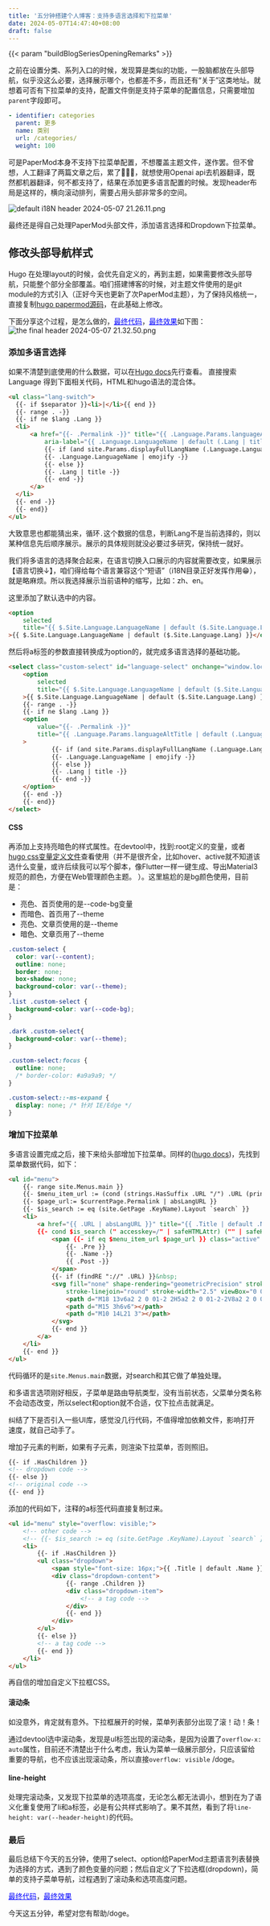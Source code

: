 ```yaml
---
title: '五分钟搭建个人博客：支持多语言选择和下拉菜单'
date: 2024-05-07T14:47:40+08:00
draft: false
---
```

{{< param "buildBlogSeriesOpeningRemarks" >}}

之前在设置分类、系列入口的时候，发现算是类似的功能，一股脑都放在头部导航，似乎没这么必要，选择展示哪个，也都差不多，而且还有“关于”这类地址。就想着可否有下拉菜单的支持，配置文件倒是支持子菜单的配置信息，只需要增加`parent`字段即可。
```yaml
- identifier: categories
  parent: 更多
  name: 类别
  url: /categories/
  weight: 100
```
可是PaperMod本身不支持下拉菜单配置，不想覆盖主题文件，遂作罢。但不曾想，人工翻译了两篇文章之后，累了🤦🏻‍♀️，就想使用Openai api去机器翻译，既然都机器翻译，何不都支持了，结果在添加更多语言配置的时候。发现header布局是这样的，横向滚动排列，需要占用头部非常多的空间。

![default i18N header 2024-05-07 21.26.11.png](https://s2.loli.net/2024/05/07/CcubVagk9GMzBT5.png)

最终还是得自己处理PaperMod头部文件，添加语言选择和Dropdown下拉菜单。

## 修改头部导航样式
Hugo 在处理layout的时候，会优先自定义的，再到主题，如果需要修改头部导航，只能整个部分全部覆盖。咱们搭建博客的时候，对主题文件使用的是git module的方式引入（正好今天也更新了次PaperMod主题），为了保持风格统一，直接复制[hugo papermod源码](https://github.com/adityatelange/hugo-PaperMod/blob/master/layouts/partials/header.html)，在此基础上修改。

下面分享这个过程，是怎么做的，<a href="https://github.com/hawkeye-xb/blog/blob/main/layouts/partials/header.html" style="color:blue;">最终代码</a>，<a href="https://hawkeye-xb.xyz/zh/" style="color:blue;">最终效果</a>如下图：
![the final header 2024-05-07 21.32.50.png](https://s2.loli.net/2024/05/07/AoKSfviGaWzgdM4.png)

### 添加多语言选择
如果不清楚到底使用的什么数据，可以在[Hugo docs](https://gohugo.io/methods/site/languages/)先行查看。
直接搜索Language 得到下面相关代码，HTML和hugo语法的混合体。
```html
<ul class="lang-switch">
  {{- if $separator }}<li>|</li>{{ end }}
  {{- range . -}}
  {{- if ne $lang .Lang }}
  <li>
      <a href="{{- .Permalink -}}" title="{{ .Language.Params.languageAltTitle | default (.Language.LanguageName | emojify) | default (.Lang | title) }}"
          aria-label="{{ .Language.LanguageName | default (.Lang | title) }}">
          {{- if (and site.Params.displayFullLangName (.Language.LanguageName)) }}
          {{- .Language.LanguageName | emojify -}}
          {{- else }}
          {{- .Lang | title -}}
          {{- end -}}
      </a>
  </li>
  {{- end -}}
  {{- end}}
</ul>
```
大致意思也都能猜出来，循环`.`这个数据的信息，判断Lang不是当前选择的，则以某种信息先后顺序展示。展示的具体规则就没必要过多研究，保持统一就好。

我们将多语言的选择聚合起来，在语言切换入口展示的内容就需要改变，如果展示【语言切换↓】，咱们得给每个语言兼容这个“短语”（i18N目录正好发挥作用😁），就是略麻烦。所以我选择展示当前语种的缩写，比如：zh、en。

这里添加了默认选中的内容。
```html
<option
    selected
    title="{{ $.Site.Language.LanguageName | default ($.Site.Language.Lang) }}"
>{{ $.Site.Language.LanguageName | default ($.Site.Language.Lang) }}</option>
```
然后将a标签的参数直接转换成为option的，就完成多语言选择的基础功能。
```html
<select class="custom-select" id="language-select" onchange="window.location.href=this.value;">
    <option
        selected
        title="{{ $.Site.Language.LanguageName | default ($.Site.Language.Lang) }}"
    >{{ $.Site.Language.LanguageName | default ($.Site.Language.Lang) }}</option>
    {{- range . -}}
    {{- if ne $lang .Lang }}
    <option
        value="{{- .Permalink -}}"
        title="{{ .Language.Params.languageAltTitle | default (.Language.LanguageName | emojify) | default (.Lang | title) }}"
    >
            {{- if (and site.Params.displayFullLangName (.Language.LanguageName)) }}
            {{- .Language.LanguageName | emojify -}}
            {{- else }}
            {{- .Lang | title -}}
            {{- end -}}
    </option>
    {{- end -}}
    {{- end}}
</select>
```
#### CSS
再添加上支持亮暗色的样式属性。在devtool中，找到:root定义的变量，或者[hugo css变量定义文件](https://github.com/adityatelange/hugo-PaperMod/blob/master/assets/css/core/theme-vars.css)查看使用（并不是很齐全，比如hover、active就不知道该选什么变量，或许后续我可以写个脚本，像Flutter一样一键生成、导出Material3规范的颜色，方便在Web管理颜色主题。 ）。这里尴尬的是bg颜色使用，目前是：
  - 亮色、首页使用的是--code-bg变量
  - 而暗色、首页用了--theme
  - 亮色、文章页使用的是--theme
  - 暗色、文章页用了--theme
```css
.custom-select {
  color: var(--content);
  outline: none;
  border: none;
  box-shadow: none;
  background-color: var(--theme);
}
.list .custom-select {
  background-color: var(--code-bg);
}

.dark .custom-select{
  background-color: var(--theme);
}

.custom-select:focus {
  outline: none;
  /* border-color: #a9a9a9; */
}

.custom-select::-ms-expand {
  display: none; /* 针对 IE/Edge */
}
```


### 增加下拉菜单
多语言设置完成之后，接下来给头部增加下拉菜单。同样的([hugo docs](https://gohugo.io/methods/menu-entry/haschildren/))，先找到菜单数据代码，如下：

```html
<ul id="menu">
    {{- range site.Menus.main }}
    {{- $menu_item_url := (cond (strings.HasSuffix .URL "/") .URL (printf "%s/" .URL) ) | absLangURL }}
    {{- $page_url:= $currentPage.Permalink | absLangURL }}
    {{- $is_search := eq (site.GetPage .KeyName).Layout `search` }}
    <li>
        <a href="{{ .URL | absLangURL }}" title="{{ .Title | default .Name }} {{- cond $is_search (" (Alt + /)" | safeHTMLAttr) ("" | safeHTMLAttr ) }}"
        {{- cond $is_search (" accesskey=/" | safeHTMLAttr) ("" | safeHTMLAttr ) }}>
            <span {{- if eq $menu_item_url $page_url }} class="active" {{- end }}>
                {{- .Pre }}
                {{- .Name -}}
                {{ .Post -}}
            </span>
            {{- if (findRE "://" .URL) }}&nbsp;
            <svg fill="none" shape-rendering="geometricPrecision" stroke="currentColor" stroke-linecap="round"
                stroke-linejoin="round" stroke-width="2.5" viewBox="0 0 24 24" height="12" width="12">
                <path d="M18 13v6a2 2 0 01-2 2H5a2 2 0 01-2-2V8a2 2 0 012-2h6"></path>
                <path d="M15 3h6v6"></path>
                <path d="M10 14L21 3"></path>
            </svg>
            {{- end }}
        </a>
    </li>
    {{- end }}
</ul>
```
代码循环的是`site.Menus.main`数据，对search和其它做了单独处理。

和多语言选项刚好相反，子菜单是路由导航类型，没有当前状态，父菜单分类名称不会动态改变，所以select和option就不合适，仅下拉点击就满足。

纠结了下是否引入一些UI库，感觉没几行代码，不值得增加依赖文件，影响打开速度，就自己动手了。

增加子元素的判断，如果有子元素，则渲染下拉菜单，否则照旧。
```html
{{- if .HasChildren }}
<!-- dropdown code -->
{{- else }}
<!-- original code -->
{{- end }}
```
添加的代码如下，注释的a标签代码直接复制过来。
```html
<ul id="menu" style="overflow: visible;">
    <!-- other code -->
    <!-- {{- $is_search := eq (site.GetPage .KeyName).Layout `search` }} -->
    <li>
        {{- if .HasChildren }}
        <ul class="dropdown">
            <span style="font-size: 16px;">{{ .Title | default .Name }} {{- cond $is_search (" (Alt + /)" | safeHTMLAttr) ("" | safeHTMLAttr ) }}</span>
            <div class="dropdown-content">
                {{- range .Children }}
                <div class="dropdown-item">
                    <!-- a tag code -->
                </div>
                {{- end }}
            </div>
        </ul>
        {{- else }}
        <!-- a tag code -->
        {{- end }}
    </li>
</ul>
```
再自信的增加自定义下拉框CSS。

#### 滚动条
如没意外，肯定就有意外。下拉框展开的时候，菜单列表部分出现了滚！动！条！

<!-- 【表情包：jelly躺倒】 -->

通过devtool选中滚动条，发现是ul标签出现的滚动条，是因为设置了`overflow-x: auto`属性，目前还不清楚出于什么考虑，我认为菜单一级展示部分，只应该留给重要的导航，也不应该出现滚动条，所以直接`overflow: visible` /doge。

#### line-height
处理完滚动条，又发现下拉菜单的选项高度，无论怎么都无法调小，想到在为了语义化重复使用了li和a标签，必是有公共样式影响了。果不其然，看到了将`line-height: var(--header-height)`的代码。

### 最后
最后总结下今天的五分钟，使用了select、option给PaperMod主题语言列表替换为选择的方式，遇到了颜色变量的问题；然后自定义了下拉选框(dropdown)，简单的支持子菜单导航，过程遇到了滚动条和选项高度问题。

<a href="https://github.com/hawkeye-xb/blog/blob/main/layouts/partials/header.html" style="color:blue;">最终代码</a>，<a href="https://hawkeye-xb.xyz/zh/" style="color:blue;">最终效果</a>

今天这五分钟，希望对您有帮助/doge。

